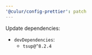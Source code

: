 ```yaml
---
'@culur/config-prettier': patch
---
```


Update dependencies:

- `devDependencies`:
  - `tsup@^8.2.4`
